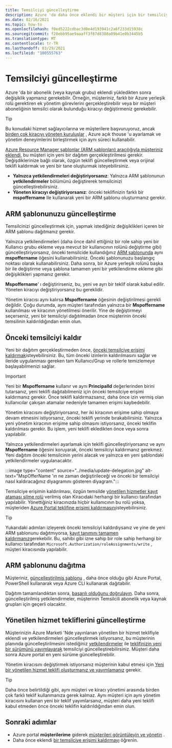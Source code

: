 ```yaml
---
title: Temsilciyi güncelleştirme
description: Azure 'da daha önce eklendi bir müşteri için bir temsilciyi güncelleştirme hakkında bilgi edinin.
ms.date: 02/16/2021
ms.topic: how-to
ms.openlocfilehash: f0ed5222cdbac3d0e4d193941c2a6f233d15938c
ms.sourcegitcommit: f28ebb95ae9aaaff3f87d8388a09b41e0b3445b5
ms.translationtype: MT
ms.contentlocale: tr-TR
ms.lasthandoff: 03/29/2021
ms.locfileid: "100555763"
---
```

# <a name="update-a-delegation"></a>Temsilciyi güncelleştirme

Azure 'da bir abonelik (veya kaynak grubu) eklendi yükledikten sonra değişiklik yapmanız gerekebilir. Örneğin, müşteriniz, farklı bir Azure yerleşik rolü gerektiren ek yönetim görevlerini gerçekleştirebilir veya bir müşteri aboneliğinin temsilci olarak bulunduğu kiracıyı değiştirmeniz gerekebilir.

> [!TIP]
> Bu konudaki hizmet sağlayıcılarına ve müşterilere başvuruyoruz, ancak [birden çok kiracıyı yöneten kuruluşlar](../concepts/enterprise.md) , Azure açık thouse 'u ayarlamak ve yönetim deneyimlerini birleştirmek için aynı süreci kullanabilir.

[Azure Resource Manager şablonlar (ARM şablonları) aracılığıyla müşteriniz eklendi](onboard-customer.md), bu müşteri için yeni bir dağıtım gerçekleştirilmesi gerekir. Değişdiklerinize bağlı olarak, özgün teklifi güncelleştirmek veya orijinal teklifi kaldırmak ve yeni bir tane oluşturmak isteyebilirsiniz.

- **Yalnızca yetkilendirmeleri değiştiriyorsanız**: Yalnızca ARM şablonunun **yetkilendirmeler** bölümünü değiştirerek temsilcinizi güncelleştirebilirsiniz.
- **Yöneten kiracıyı değiştiriyorsanız**: önceki teklifinizin farklı bir **mspoffername** Ile kullanarak yeni bir ARM şablonu oluşturmanız gerekir.

## <a name="update-your-arm-template"></a>ARM şablonunuzu güncelleştirme

Temsilcinizi güncelleştirmek için, yapmak istediğiniz değişiklikleri içeren bir ARM şablonu dağıtmanız gerekir.

Yalnızca yetkilendirmeleri (daha önce dahil ettiğiniz bir role sahip yeni bir Kullanıcı grubu ekleme veya mevcut bir kullanıcının rolünü değiştirme gibi) güncelleştiriyorsanız, önceki temsilcide kullandığınız [ARM şablonunda](onboard-customer.md#create-an-azure-resource-manager-template) aynı **mspoffername** öğesini kullanabilirsiniz. Önceki şablonunuzu başlangıç noktası olarak kullanabilirsiniz. Daha sonra, bir Azure yerleşik rolünü başka bir ile değiştirme veya şablona tamamen yeni bir yetkilendirme ekleme gibi değişiklikleri yapmanız gerekir.

**Mspoffername**' ı değiştirirseniz, bu, yeni ve ayrı bir teklif olarak kabul edilir. Yöneten kiracıyı değiştiriyorsanız bu gereklidir.

Yönetim kiracısı aynı kalırsa **Mspoffername** öğesinin değiştirilmesi gerekli değildir. Çoğu durumda, aynı müşteri tarafından yalnızca bir **Mspoffername** kullanılması ve kiracının yönetilmesi önerilir. Yine de değiştirmeyi seçerseniz, yeni bir temsilciyi dağıtılmadan önce müşterinin önceki temsilinin kaldırıldığından emin olun.

## <a name="remove-the-previous-delegation"></a>Önceki temsilciyi kaldır

Yeni bir dağıtım gerçekleştirmeden önce, [önceki temsilciye erişimi kaldırmak](remove-delegation.md)isteyebilirsiniz. Bu, tüm önceki izinlerin kaldırılmasını sağlar ve ileride uygulanması gereken tam Kullanıcı/Grup ve rollerle temizlemeye başlayabilmenizi sağlar.

> [!IMPORTANT]
> Yeni bir **Mspoffername** kullanır ve aynı **PrincipalId** değerlerinden birini tutarsanız, yeni teklifi dağıtabilmeniz için önceki temsilciye erişimi kaldırmanız gerekir. Önce teklifi kaldırmazsanız, daha önce izin vermiş olan kullanıcılar çakışan atamalar nedeniyle tamamen erişimi kaybedebilir.

Yönetim kiracısını değiştiriyorsanız, her iki kiracının erişime sahip olmaya devam etmesini istiyorsanız, önceki teklifi yerinde bırakabilirsiniz. Yalnızca yeni yönetim kiracının erişime sahip olmasını istiyorsanız, önceki teklifin kaldırılması gerekir. Bu işlem, yeni teklifi ekledikten önce veya sonra yapılabilir.

Yalnızca yetkilendirmeleri ayarlamak için teklifi güncelleştiriyorsanız ve aynı **Mspoffername** öğesini koruyarak, önceki temsilciyi kaldırmanız gerekmez. Yeni dağıtım önceki temsilcinin yerini alacak ve yalnızca en yeni şablondaki yetkilendirmeler uygulanacaktır.

:::image type="content" source="../media/update-delegation.jpg" alt-text="MspOfferName 'ın ne zaman değiştirileceği ve önceki bir temsilciyi nasıl kaldıracağınız diyagramını gösteren diyagram.":::

Temsilciye erişimin kaldırılması, özgün temsilde [yönetilen hizmetler kayıt ataması silme rolü](../../role-based-access-control/built-in-roles.md#managed-services-registration-assignment-delete-role) verilmiş olan Kiracıdaki herhangi bir kullanıcı tarafından yapılabilir. Yönettiğiniz kiracınızda hiçbir kullanıcının bu rolü yoksa, müşteriden [Azure Portal teklifine erişimi kaldırmasını](view-manage-service-providers.md#add-or-remove-service-provider-offers)isteyebilirsiniz.

> [!TIP]
> Yukarıdaki adımları izleyerek önceki temsilciyi kaldırdıysanız ve yine de yeni ARM şablonunu dağıtmıyorsa, [kayıt tanımını tamamen kaldırmanız](/powershell/module/az.managedservices/remove-azmanagedservicesdefinition)gerekebilir. Bu, sahibi gibi izne sahip bir role sahip herhangi bir kullanıcı tarafından `Microsoft.Authorization/roleAssignments/write` , müşteri kiracısında [](../../role-based-access-control/built-in-roles.md#owner)yapılabilir.  

## <a name="deploy-the-arm-template"></a>ARM şablonunu dağıtma

Müşteriniz, [güncelleştirilmiş şablonu](onboard-customer.md#deploy-the-azure-resource-manager-templates) , daha önce olduğu gibi Azure Portal, PowerShell kullanarak veya Azure CLI kullanarak dağıtabilir.

Dağıtım tamamlandıktan sonra, [başarılı olduğunu doğrulayın](onboard-customer.md#confirm-successful-onboarding). Daha sonra, güncelleştirilmiş yetkilendirmeler, müşterinin Temsilcili abonelik veya kaynak grupları için geçerli olacaktır.

## <a name="updating-managed-service-offers"></a>Yönetilen hizmet tekliflerini güncelleştirme

Müşterinizin Azure Marketi 'Nde yayınlanan yönetilen bir hizmet teklifiyle eklendi ve yetkilendirmeleri güncelleştirmek istiyorsanız, bu müşterinin planında güncelleştirilmesini istediğiniz [yetkilendirmeler](../../marketplace/plan-managed-service-offer.md) ile [teklifinizin yeni bir sürümünü yayımlayarak](../../marketplace/partner-center-portal/update-existing-offer.md) temsilciyi güncelleştirebilirsiniz. Müşteri daha sonra Azure portal en yeni sürüme güncelleştirebilir.

Yönetim kiracısını değiştirmek istiyorsanız müşterinin kabul etmesi için [Yeni bir yönetilen hizmet teklifi oluşturmanız ve yayımlamanız](../../marketplace/plan-managed-service-offer.md) gerekir.

> [!TIP]
> Daha önce belirtildiği gibi, aynı müşteri ve kiracı yönetimi arasında birden çok farklı teklif kullanmanıza gerek kalmaz. Aynı müşteri için aynı yönetim kiracısını kullanan yeni bir teklif yayımlarsanız, müşteri daha yeni teklifi kabul etmeden önce önceki teklifin kaldırıldığından emin olun.

## <a name="next-steps"></a>Sonraki adımlar

- Azure portal **müşterilerime** giderek [müşterileri görüntüleyin ve yönetin](view-manage-customers.md) .
- Daha önce eklendi [bir temsilciye erişimi kaldırmayı](remove-delegation.md) öğrenin.
